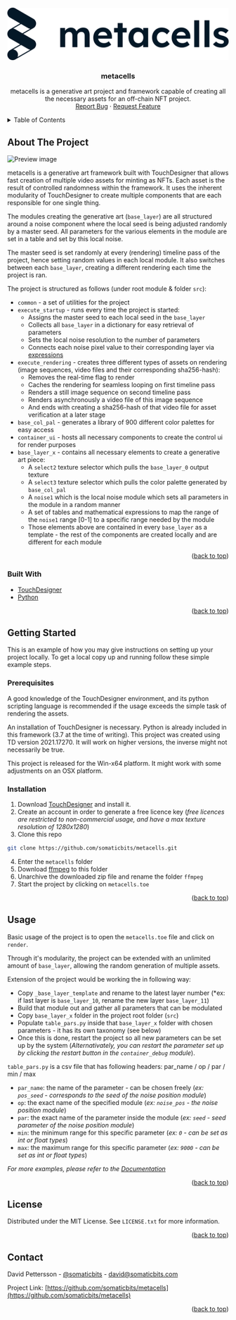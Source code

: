 <div id="top"></div>

<!-- PROJECT LOGO -->
<br />
<div align="center">
  <a href="https://github.com/somaticbits/metacells">
    <img src="logo.png" alt="Logo">
  </a>

<h3 align="center">metacells</h3>

  <p align="center">
    metacells is a generative art project and framework capable of creating all the necessary assets for an off-chain NFT project.
    <br />
    <a href="https://github.com/somaticbits/metacells/issues">Report Bug</a>
    ·
    <a href="https://github.com/somaticbits/metacells/issues">Request Feature</a>
  </p>
</div>



<!-- TABLE OF CONTENTS -->
<details>
  <summary>Table of Contents</summary>
  <ol>
    <li>
      <a href="#about-the-project">About The Project</a>
      <ul>
        <li><a href="#built-with">Built With</a></li>
      </ul>
    </li>
    <li>
      <a href="#getting-started">Getting Started</a>
      <ul>
        <li><a href="#prerequisites">Prerequisites</a></li>
        <li><a href="#installation">Installation</a></li>
      </ul>
    </li>
    <li><a href="#usage">Usage</a></li>
    <li><a href="#license">License</a></li>
    <li><a href="#contact">Contact</a></li>
  </ol>
</details>



<!-- ABOUT THE PROJECT -->
## About The Project

![Preview image](https://github.com/d-pettersson/serialCore/blob/master/Preview.jpg)

metacells is a generative art framework built with TouchDesigner that allows fast creation of multiple video assets for minting as NFTs. Each asset is the result of controlled randomness within the framework.
It uses the inherent modularity of TouchDesigner to create multiple components that are each responsible for one single thing.

The modules creating the generative art (`base_layer`) are all structured around a noise component where the local seed is being adjusted randomly by a master seed. All parameters for the various elements in the module are set in a table and set by this local noise.

The master seed is set randomly at every (rendering) timeline pass of the project, hence setting random values in each local module. It also switches between each `base_layer`, creating a different rendering each time the project is ran.

The project is structured as follows (under root module & folder `src`):
- `common` - a set of utilities for the project
- `execute_startup` - runs every time the project is started:
  * Assigns the master seed to each local seed in the `base_layer`
  * Collects all `base_layer` in a dictionary for easy retrieval of parameters
  * Sets the local noise resolution to the number of parameters
  * Connects each noise pixel value to their corresponding layer via [expressions](https://docs.derivative.ca/Expression#:~:text=An%20Expression%20in%20TouchDesigner%20is,float%20list%20or%20boolean%2C%20etc.)
- `execute_rendering` - creates three different types of assets on rendering (image sequences, video files and their corresponding sha256-hash):
  * Removes the real-time flag to render
  * Caches the rendering for seamless looping on first timeline pass
  * Renders a still image sequence on second timeline pass
  * Renders asynchronously a video file of this image sequence
  * And ends with creating a sha256-hash of that video file for asset verification at a later stage
- `base_col_pal` - generates a library of 900 different color palettes for easy access
- `container_ui` - hosts all necessary components to create the control ui for render purposes
- `base_layer_x` - contains all necessary elements to create a generative art piece:
  * A `select2` texture selector which pulls the `base_layer_0` output texture
  * A `select3` texture selector which pulls the color palette generated by `base_col_pal`
  * A `noise1` which is the local noise module which sets all parameters in the module in a random manner
  * A set of tables and mathematical expressions to map the range of the `noise1` range [0-1] to a specific range needed by the module
  * Those elements above are contained in every `base_layer` as a template - the rest of the components are created locally and are different for each module

<p align="right">(<a href="#top">back to top</a>)</p>



### Built With

* [TouchDesigner](https://derivative.ca/)
* [Python](https://www.python.org/)

<p align="right">(<a href="#top">back to top</a>)</p>



<!-- GETTING STARTED -->
## Getting Started

This is an example of how you may give instructions on setting up your project locally.
To get a local copy up and running follow these simple example steps.

### Prerequisites

A good knowledge of the TouchDesigner environment, and its python scripting language is recommended if the usage exceeds the simple task of rendering the assets.

An installation of TouchDesigner is necessary. Python is already included in this framework (3.7 at the time of writing). This project was created using TD version 2021.17270. It will work on higher versions, the inverse might not necessarily be true.

This project is released for the Win-x64 platform. It might work with some adjustments on an OSX platform.

### Installation

1. Download [TouchDesigner](https://download.derivative.ca/TouchDesigner.2021.16270.exe) and install it.
2. Create an account in order to generate a free licence key (*free licences are restricted to non-commercial usage, and have a max texture resolution of 1280x1280*)
3. Clone this repo
  ```bash
  git clone https://github.com/somaticbits/metacells.git
  ```
4. Enter the `metacells` folder
5. Download [ffmpeg](https://www.gyan.dev/ffmpeg/builds/ffmpeg-release-essentials.zip) to this folder
6. Unarchive the downloaded zip file and rename the folder `ffmpeg`
7. Start the project by clicking on `metacells.toe`

<p align="right">(<a href="#top">back to top</a>)</p>



<!-- USAGE EXAMPLES -->
## Usage

Basic usage of the project is to open the `metacells.toe` file and click on `render`.

Through it's modularity, the project can be extended with an unlimited amount of `base_layer`, allowing the random generation of multiple assets.

Extension of the project would be working the in following way:
- Copy `_base_layer_template` and rename to the latest layer number (*ex: if last layer is `base_layer_10`, rename the new layer `base_layer_11`)
- Build that module out and gather all parameters that can be modulated
- Copy `base_layer_x` folder in the project root folder (`src`)
- Populate `table_pars.py` inside that `base_layer_x` folder with chosen parameters - it has its own taxonomy (see below)
- Once this is done, restart the project so all new parameters can be set up by the system (*Alternativately, you can restart the parameter set up by clicking the restart button in the `container_debug` module*).

`table_pars.py` is a csv file that has following headers:
par_name / op / par / min / max

* `par_name`: the name of the parameter - can be chosen freely (*ex: `pos_seed` - corresponds to the seed of the noise position module*)
* `op`: the exact name of the specified module (*ex: `noise_pos` - the noise position module*)
* `par`: the exact name of the parameter inside the module (*ex: `seed` - seed parameter of the noise position module*)
* `min`: the minimum range for this specific parameter (*ex: `0` - can be set as int or float types*)
* `max`: the maximum range for this specific parameter (*ex: `9000` - can be set as int or float types*)

_For more examples, please refer to the [Documentation](https://example.com)_

<p align="right">(<a href="#top">back to top</a>)</p>

<!-- LICENSE -->
## License

Distributed under the MIT License. See `LICENSE.txt` for more information.

<p align="right">(<a href="#top">back to top</a>)</p>



<!-- CONTACT -->
## Contact

David Pettersson - [@somaticbits](https://twitter.com/somaticbits) - david@somaticbits.com

Project Link: [https://github.com/somaticbits/metacells](https://github.com/somaticbits/metacells)

<p align="right">(<a href="#top">back to top</a>)</p>



<!-- MARKDOWN LINKS & IMAGES -->
<!-- https://www.markdownguide.org/basic-syntax/#reference-style-links -->
[contributors-shield]: https://img.shields.io/github/contributors/somaticbits/metacells.svg?style=for-the-badge
[contributors-url]: https://github.com/somaticbits/metacells/graphs/contributors
[forks-shield]: https://img.shields.io/github/forks/somaticbits/metacells.svg?style=for-the-badge
[forks-url]: https://github.com/somaticbits/metacells/network/members
[stars-shield]: https://img.shields.io/github/stars/somaticbits/metacells.svg?style=for-the-badge
[stars-url]: https://github.com/somaticbits/metacells/stargazers
[issues-shield]: https://img.shields.io/github/issues/somaticbits/metacells.svg?style=for-the-badge
[issues-url]: https://github.com/somaticbits/metacells/issues
[license-shield]: https://img.shields.io/github/license/somaticbits/metacells.svg?style=for-the-badge
[license-url]: https://github.com/somaticbits/metacells/blob/master/LICENSE.txt
[linkedin-shield]: https://img.shields.io/badge/-LinkedIn-black.svg?style=for-the-badge&logo=linkedin&colorB=555
[linkedin-url]: https://linkedin.com/in/linkedin_username
[product-screenshot]: images/screenshot.png
